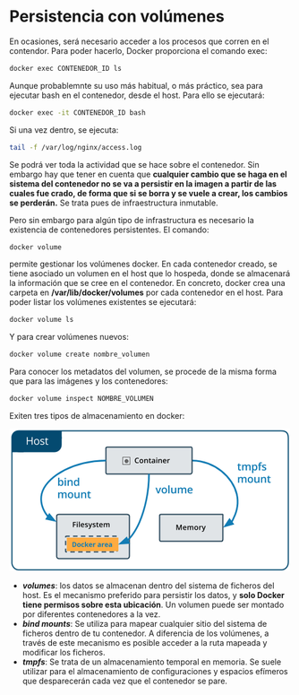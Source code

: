 # Persistencia con volúmenes

En ocasiones, será necesario acceder a los procesos que corren en el contendor. Para poder hacerlo, Docker proporciona el comando exec:

```sh
docker exec CONTENEDOR_ID ls
```

Aunque probablemnte su uso más habitual, o más práctico, sea para ejecutar bash en el contenedor, desde el host. Para ello se ejecutará:

```sh
docker exec -it CONTENEDOR_ID bash
```

Si una vez dentro, se ejecuta:

```sh
tail -f /var/log/nginx/access.log
```

 Se podrá ver toda la actividad que se hace sobre el contenedor. Sin embargo hay que tener en cuenta que **cualquier cambio que se haga en el sistema del contenedor no se va a persistir en la imagen a partir de las cuales fue crado, de forma que si se borra y se vuele a crear, los cambios se perderán.** Se trata pues de infraestructura inmutable.

Pero sin embargo para algún tipo de infrastructura es necesario la existencia de contenedores persistentes. El comando:

```sh
docker volume
```

permite gestionar los volúmenes docker. En cada contenedor creado, se tiene asociado un volumen en el host que lo hospeda, donde se almacenará la información que se cree en el contenedor. En concreto, docker crea una carpeta en **/var/lib/docker/volumes** por cada contenedor en el host. Para poder listar los volúmenes existentes se ejecutará:

```sh
docker volume ls
```

Y para crear volúmenes nuevos:

```sh
docker volume create nombre_volumen
```

Para conocer los metadatos del volumen, se procede de la misma forma que para las imágenes y los contenedores:

```sh
docker volume inspect NOMBRE_VOLUMEN
```

Exiten tres tipos de almacenamiento en docker:

![tipos de volúmenes docker](./imagenes/types-of-mounts-volume.png)

* **_volumes_**: los datos se almacenan dentro del sistema de ficheros del host. Es el mecanismo preferido para persistir los datos, y  **solo Docker tiene permisos sobre esta ubicación**. Un volumen puede ser montado por diferentes contenedores a la vez.
* **_bind mounts_**: Se utiliza para mapear cualquier sitio del sistema de ficheros dentro de tu contenedor. A diferencia de los volúmenes, a través de este mecanismo es posible acceder a la ruta mapeada y modificar los ficheros.
* **_tmpfs_**: Se trata de un almacenamiento temporal en memoria. Se suele utilizar para el almacenamiento de configuraciones y espacios efímeros que desparecerán cada vez que el contenedor se pare.
